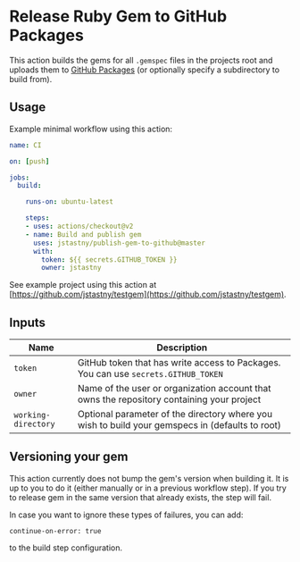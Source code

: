# Release Ruby Gem to GitHub Packages
This action builds the gems for all `.gemspec` files in the projects root and uploads them to [GitHub Packages](https://github.com/features/packages) (or optionally specify a subdirectory to build from).

## Usage
Example minimal workflow using this action:
```yaml
name: CI

on: [push]

jobs:
  build:

    runs-on: ubuntu-latest

    steps:
    - uses: actions/checkout@v2
    - name: Build and publish gem
      uses: jstastny/publish-gem-to-github@master
      with:
        token: ${{ secrets.GITHUB_TOKEN }}
        owner: jstastny
```

See example project using this action at [https://github.com/jstastny/testgem](https://github.com/jstastny/testgem).

## Inputs

| Name                | Description                                                                                     |
| ------------------- | ----------------------------------------------------------------------------------------------- |
| `token`             | GitHub token that has write access to Packages. You can use `secrets.GITHUB_TOKEN`              |
| `owner`             | Name of the user or organization account that owns the repository containing your project       |
| `working-directory` | Optional parameter of the directory where you wish to build your gemspecs in (defaults to root) |

## Versioning your gem

This action currently does not bump the gem's version when building it. It is up to you to do it (either manually or in a previous workflow step).
If you try to release gem in the same version that already exists, the step will fail.

In case you want to ignore these types of failures, you can add:
```
continue-on-error: true
```
to the build step configuration.
